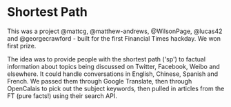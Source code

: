 Shortest Path
==

This was a project @mattcg, @matthew-andrews, @WilsonPage, @lucas42 and @georgecrawford -
built for the first Financial Times hackday. We won first prize.

The idea was to provide people with the shortest path ('sp') to factual information about
topics being discussed on Twitter, Facebook, Weibo and elsewhere. It could handle conversations
in English, Chinese, Spanish and French. We passed them through Google Translate, then
through OpenCalais to pick out the subject keywords, then pulled in articles from the FT (pure facts!)
using their search API.